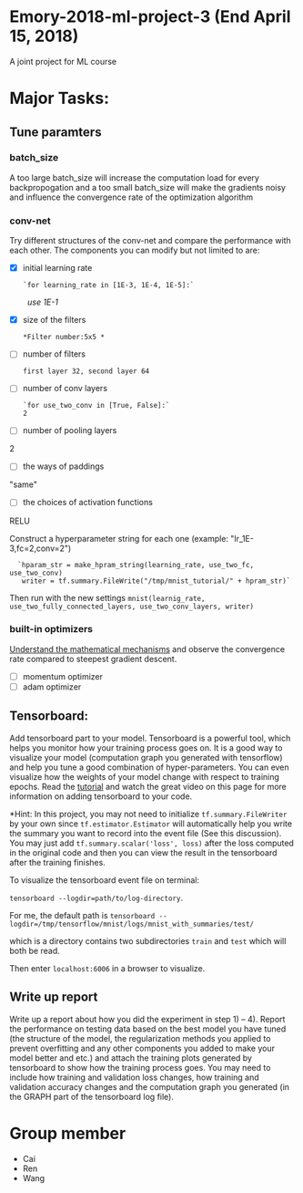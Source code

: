 # Emory-2018-ml-project-3 (End April 15, 2018)
A joint project for ML course

# Major Tasks:

## Tune paramters

### batch_size

A too large batch_size will increase the computation load for every backpropogation and a too small batch_size will make the gradients noisy and influence the convergence rate of the optimization algorithm

### conv-net

Try different structures of the conv-net and compare the performance with each other. The components you can modify but not limited to are: 

   - [x] initial learning rate
   
         `for learning_rate in [1E-3, 1E-4, 1E-5]:`
         
         *use 1E-1*
         
         
   - [x] size of the filters
   
         *Filter number:5x5 *
   
   - [ ] number of filters
   
         first layer 32, second layer 64
   
   - [ ] number of conv layers
   
         `for use_two_conv in [True, False]:`
         2
   
   - [ ] number of pooling layers
   
   2
   
   
   - [ ] the ways of paddings
   
   "same"
   
   - [ ] the choices of activation functions
   
   
   RELU
   
   
   Construct a hyperparameter string for each one (example: "lr_1E-3,fc=2,conv=2")
   
      `hparam_str = make_hpram_string(learning_rate, use_two_fc, use_two_conv)
       writer = tf.summary.FileWrite("/tmp/mnist_tutorial/" + hpram_str)`
       
 Then run with the new settings
      `mnist(learnig_rate, use_two_fully_connected_layers, use_two_conv_layers, writer)`
     

### built-in optimizers

[Understand the mathematical mechanisms](https://www.tensorflow.org/api_guides/python/train#Optimizers) and  observe the convergence rate compared to steepest gradient descent.

   - [ ] momentum optimizer
   - [ ] adam optimizer

## Tensorboard:
 Add tensorboard part to your model. Tensorboard is a powerful tool, which helps you monitor how your training process goes on. It is a good way to visualize your model (computation graph you generated with tensorflow) and help you tune a good combination of hyper-parameters. You can even visualize how the weights of your model change with respect to training epochs. Read the [tutorial](https://www.tensorflow.org/programmers_guide/summaries_and_tensorboard) and watch the great video on this page for more information on adding tensorboard to your code.

*Hint: In this project, you may not need to initialize `tf.summary.FileWriter` by your own since `tf.estimator.Estimator` will automatically help you write the summary you want to record into the event file (See this discussion). You may just add `tf.summary.scalar('loss', loss)` after the loss computed in the original code and then you can view the result in the tensorboard after the training finishes.

To visualize the tensorboard event file on terminal:

`tensorboard --logdir=path/to/log-directory`.

For me, the default path is `tensorboard --logdir=/tmp/tensorflow/mnist/logs/mnist_with_summaries/test/`

which is a directory contains two subdirectories `train` and `test` which will both be read. 

Then enter `localhost:6006` in a browser to visualize. 



## Write up report

Write up a report about how you did the experiment in step 1) – 4). Report
the performance on testing data based on the best model you have tuned (the structure of the model, the regularization methods you applied to prevent overfitting and any other components you added to make your model better and etc.) and attach the training plots generated by tensorboard to show how the training process goes. You may need to include how training and validation loss changes, how training and validation accuracy changes and the computation graph you generated (in the GRAPH part of the tensorboard log file).



# Group member

* Cai
* Ren
* Wang
